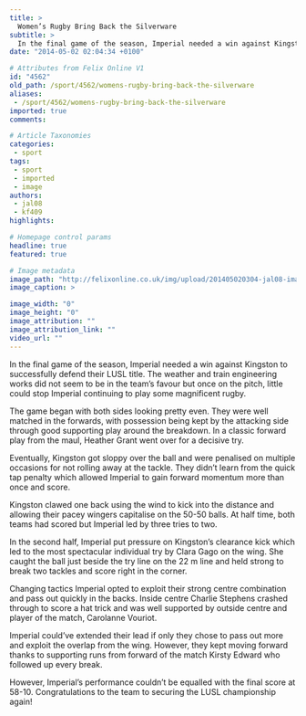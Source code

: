 ```yaml
---
title: >
  Women’s Rugby Bring Back the Silverware
subtitle: >
  In the final game of the season, Imperial needed a win against Kingston to successfully defend their LUSL title. The weather and train engineering works did not seem to be in the team’s favour but once on the pitch, little could stop Imperial continuing to play some magnificent rugby.
date: "2014-05-02 02:04:34 +0100"

# Attributes from Felix Online V1
id: "4562"
old_path: /sport/4562/womens-rugby-bring-back-the-silverware
aliases:
 - /sport/4562/womens-rugby-bring-back-the-silverware
imported: true
comments:

# Article Taxonomies
categories:
 - sport
tags:
 - sport
 - imported
 - image
authors:
 - jal08
 - kf409
highlights:

# Homepage control params
headline: true
featured: true

# Image metadata
image_path: "http://felixonline.co.uk/img/upload/201405020304-jal08-image-(2).jpeg"
image_caption: >

image_width: "0"
image_height: "0"
image_attribution: ""
image_attribution_link: ""
video_url: ""
---
```


In the final game of the season, Imperial needed a win against Kingston to successfully defend their LUSL title. The weather and train engineering works did not seem to be in the team’s favour but once on the pitch, little could stop Imperial continuing to play some magnificent rugby.

The game began with both sides looking pretty even. They were well matched in the forwards, with possession being kept by the attacking side through good supporting play around the breakdown. In a classic forward play from the maul, Heather Grant went over for a decisive try.

Eventually, Kingston got sloppy over the ball and were penalised on multiple occasions for not rolling away at the tackle. They didn’t learn from the quick tap penalty which allowed Imperial to gain forward momentum more than once and score.

Kingston clawed one back using the wind to kick into the distance and allowing their pacey wingers capitalise on the 50-50 balls. At half time, both teams had scored but Imperial led by three tries to two.

In the second half, Imperial put pressure on Kingston’s clearance kick which led to the most spectacular individual try by Clara Gago on the wing. She caught the ball just beside the try line on the 22 m line and held strong to break two tackles and score right in the corner.

Changing tactics Imperial opted to exploit their strong centre combination and pass out quickly in the backs. Inside centre Charlie Stephens crashed through to score a hat trick and was well supported by outside centre and player of the match, Carolanne Vouriot.

Imperial could’ve extended their lead if only they chose to pass out more and exploit the overlap from the wing. However, they kept moving forward thanks to supporting runs from forward of the match Kirsty Edward who followed up every break.

However, Imperial’s performance couldn’t be equalled with the final score at 58-10. Congratulations to the team to securing the LUSL championship again!
